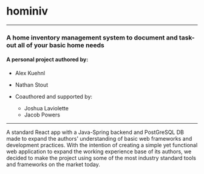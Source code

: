 # hominiv

___

### A home inventory management system to document and task-out all of your basic home needs


#### A personal project authored by:
* Alex Kuehnl
* Nathan Stout



* Coauthored and supported by:
  * Joshua Laviolette
  * Jacob Powers

___

A standard React app with a Java-Spring backend and PostGreSQL DB made to expand the authors' understanding of basic web
frameworks and development practices. With the intention of creating a simple yet functional web application to expand 
the working experience base of its authors, we decided to make the project using some of the most industry standard 
tools and frameworks on the market today.
